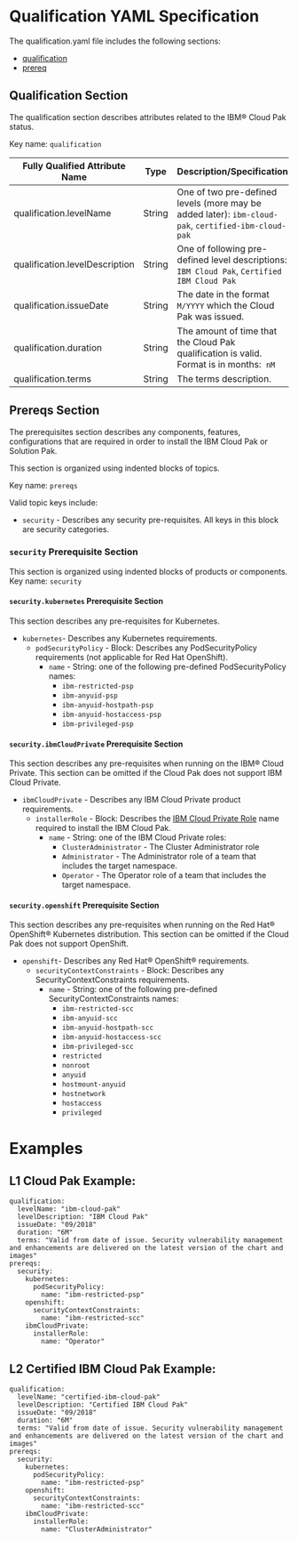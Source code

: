 # Qualification YAML Specification
The qualification.yaml file includes the following sections:  
* [qualification](#qualification-section)
* [prereq](#prereqs-section)

## Qualification Section
The qualification section describes attributes related to the IBM&reg; Cloud Pak status.

Key name:  `qualification`

**Fully Qualified Attribute Name**|**Type**|**Description/Specification**
-----|-----|-----
qualification.levelName|String|One of two pre-defined levels (more may be added later): `ibm-cloud-pak`, `certified-ibm-cloud-pak`
qualification.levelDescription|String|One of following pre-defined level descriptions: `IBM Cloud Pak`, `Certified IBM Cloud Pak`
qualification.issueDate|String|The date in the format `M/YYYY` which the Cloud Pak was issued.
qualification.duration|String|The amount of time that the Cloud Pak qualification is valid.  Format is in months:  `nM`
qualification.terms|String|The terms description.

## Prereqs Section
The prerequisites section describes any components, features, configurations that are required in order to install the IBM Cloud Pak or Solution Pak.

This section is organized using indented blocks of topics.

Key name: `prereqs`

Valid topic keys include:  
* `security` - Describes any security pre-requisites.  All keys in this block are security categories.

### `security` Prerequisite Section
This section is organized using indented blocks of products or components.
Key name: `security`

#### `security.kubernetes` Prerequisite Section
This section describes any pre-requisites for Kubernetes.  
* `kubernetes`- Describes any Kubernetes requirements.
  * `podSecurityPolicy` - Block: Describes any PodSecurityPolicy requirements (not applicable for Red Hat OpenShift).
    * `name` - String: one of the following pre-defined PodSecurityPolicy names:
      * `ibm-restricted-psp`
      * `ibm-anyuid-psp`
      * `ibm-anyuid-hostpath-psp`
      * `ibm-anyuid-hostaccess-psp`
      * `ibm-privileged-psp`

#### `security.ibmCloudPrivate` Prerequisite Section
This section describes any pre-requisites when running on the IBM&reg; Cloud Private.  This section can be omitted if the Cloud Pak does not support IBM Cloud Private.
* `ibmCloudPrivate` - Describes any IBM Cloud Private product requirements.
  * `installerRole` - Block:  Describes the [IBM Cloud Private Role](https://www.ibm.com/support/knowledgecenter/SSBS6K_3.1.1/user_management/assign_role.html) name required to install the IBM Cloud Pak.
    * `name` - String: one of the IBM Cloud Private roles:
      * `ClusterAdministrator` - The Cluster Administrator role
      * `Administrator` - The Administrator role of a team that includes the target namespace.
      * `Operator` - The Operator role of a team that includes the target namespace.

#### `security.openshift` Prerequisite Section
This section describes any pre-requisites when running on the Red Hat&reg; OpenShift&reg; Kubernetes distribution.  This section can be omitted if the Cloud Pak does not support OpenShift.
* `openshift`- Describes any Red Hat&reg; OpenShift&reg; requirements.
  * `securityContextConstraints` - Block: Describes any SecurityContextConstraints requirements.
    * `name` - String: one of the following pre-defined SecurityContextConstraints names:
      * `ibm-restricted-scc`
      * `ibm-anyuid-scc`
      * `ibm-anyuid-hostpath-scc`
      * `ibm-anyuid-hostaccess-scc`
      * `ibm-privileged-scc`
      * `restricted`
      * `nonroot`
      * `anyuid`
      * `hostmount-anyuid`
      * `hostnetwork`
      * `hostaccess`
      * `privileged`


# Examples

## L1 Cloud Pak Example:
```
qualification:
  levelName: "ibm-cloud-pak"
  levelDescription: "IBM Cloud Pak"
  issueDate: "09/2018"
  duration: "6M"
  terms: "Valid from date of issue. Security vulnerability management and enhancements are delivered on the latest version of the chart and images"
prereqs:
  security:
    kubernetes:
      podSecurityPolicy:
        name: "ibm-restricted-psp"
    openshift:
      securityContextConstraints:
        name: "ibm-restricted-scc"
    ibmCloudPrivate:
      installerRole:
        name: "Operator"
```

## L2 Certified IBM Cloud Pak Example:
```
qualification:
  levelName: "certified-ibm-cloud-pak"
  levelDescription: "Certified IBM Cloud Pak"
  issueDate: "09/2018"
  duration: "6M"
  terms: "Valid from date of issue. Security vulnerability management and enhancements are delivered on the latest version of the chart and images"
prereqs:
  security:
    kubernetes:
      podSecurityPolicy:
        name: "ibm-restricted-psp"
    openshift:
      securityContextConstraints:
        name: "ibm-restricted-scc"
    ibmCloudPrivate:
      installerRole:
        name: "ClusterAdministrator"
```
